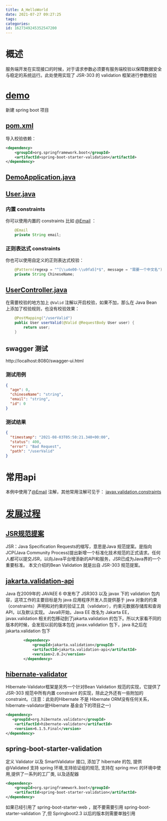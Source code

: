 ```yaml
---
title: A_HelloWorld
date: 2021-07-27 09:27:25
tags: 
categories: 
id: 1627349245352547200
---
```


# 概述

服务端开发在实现接口的时候，对于请求参数必须要有服务端校验以保障数据安全与稳定的系统运行。此处使用实现了 JSR-303 的 validation 框架进行参数校验

# [demo](demo) 

新建 spring boot 项目 

##  [pom.xml](demo\pom.xml) 

导入校验依赖：

```xml
<dependency>
    <groupId>org.springframework.boot</groupId>
    <artifactId>spring-boot-starter-validation</artifactId>
</dependency>
```

##  [DemoApplication.java](demo\src\main\java\com\example\demo\DemoApplication.java) 

##  [User.java](demo\src\main\java\com\example\demo\entity\User.java) 

### 内置 constraints 

你可以使用内置的 constraints 比如 [@Email](https://docs.jboss.org/hibernate/stable/beanvalidation/api/javax/validation/constraints/Email.html) ：

```java
    @Email
    private String email;
```

### 正则表达式 constraints 

你也可以使用自定义的正则表达式校验：

```java
    @Pattern(regexp = "^[\\u4e00-\\u9fa5]*$", message = "需要一个中文名")
    private String ChineseName;
```

##  [UserController.java](demo\src\main\java\com\example\demo\controller\UserController.java) 

在需要校验的地方加上 `@Valid` 注解以开启校验，如果不加，那么在 Java Bean 上添加了校验规则，也没有校验效果：

```java
    @PostMapping("/userValid")
    public User userValid(@Valid @RequestBody User user) {
        return user;
    }
```

## swagger 测试

http://localhost:8080/swagger-ui.html 

### 测试用例

```json
{
  "age": 0,
  "chineseName": "string",
  "email": "string",
  "id": 0
}
```

### 测试结果

```json
{
  "timestamp": "2021-08-03T05:50:21.340+00:00",
  "status": 400,
  "error": "Bad Request",
  "path": "/userValid"
}
```

# 常用api

本例中使用了[@Email](https://docs.jboss.org/hibernate/stable/beanvalidation/api/javax/validation/constraints/Email.html) 注解，其他常用注解可见于： [javax.validation.constraints](https://docs.jboss.org/hibernate/stable/beanvalidation/api/javax/validation/constraints/package-summary.html) 

# [发展过程](assets\references\springboot项目以注解方式实现后端数据验证.html) 

##   [JSR规范提案](https://jcp.org/en/jsr/summary?id=bean%20validation) 

JSR：Java Specification Requests的缩写，意思是Java 规范提案。是指向JCP(Java Community Process)提出新增一个标准化技术规范的正式请求。任何人都可以提交JSR，以向Java平台增添新的API和服务，JSR已成为Java界的一个重要标准。
本文介绍的Bean Validation 就是出自 JSR-303 规范提案。

## [jakarta.validation-api](https://docs.jboss.org/hibernate/stable/beanvalidation/api/overview-summary.html) 

Java 在2009年的 JAVAEE 6 中发布了 JSR303 以及 javax 下的 validation 包内容，这项工作的主要目标是为 java 应用程序开发人员提供基于 java 对象的约束（constraints）声明和对约束的验证工具（validator），约束元数据存储库和查询API，以及默认实现。
Java8开始，Java EE 改名为 Jakarta EE， javax.validation 相关的包移动到了jakarta.validation 的包下。所以大家看不同的版本的时候，会发现以前的版本包在 javax.validation 包下，java 8之后在 jakarta.validation 包下

```xml
        <dependency>
            <groupId>jakarta.validation</groupId>
            <artifactId>jakarta.validation-api</artifactId>
            <version>2.0.2</version>
        </dependency>
```

## [hibernate-validator](http://hibernate.org/validator/releases/6.1/) 

Hibernate-Validator框架是另外一个针对Bean Validation 规范的实现，它提供了 JSR-303 规范中所有内置 constraint 的实现，除此之外还有一些附加的 constraint。（注意：此处的Hibernate 不是 Hibernate ORM没有任何关系，hibernate-validator是Hibernate 基金会下的项目之一)

```xml
<dependency>
   <groupId>org.hibernate.validator</groupId>
    <artifactId>hibernate-validator</artifactId>
    <version>6.1.5.Final</version>
</dependency>
```

## spring-boot-starter-validation

定义 Validator 以及 SmartValidator 接口, 添加了 hibernate 的包, 提供 @Validated 支持 spring 环境,支持验证组的规范, 支持在 spring mvc 的环境中使用,提供了一系列的工厂类, 以及适配器

```xml
<dependency>
    <groupId>org.springframework.boot</groupId>
    <artifactId>spring-boot-starter-validation</artifactId>
</dependency>
```

如果已经引用了 spring-boot-starter-web ，就不要需要引用 spring-boot-starter-validation 了,但 Springboot2.3 以后的版本则需要单独引用